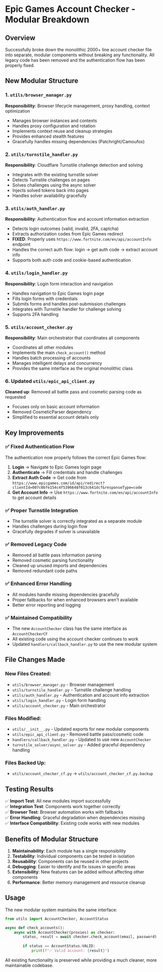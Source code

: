 # Epic Games Account Checker - Modular Breakdown

## Overview
Successfully broke down the monolithic 2000+ line account checker file into separate, modular components without breaking any functionality. All legacy code has been removed and the authentication flow has been properly fixed.

## New Modular Structure

### 1. `utils/browser_manager.py`
**Responsibility**: Browser lifecycle management, proxy handling, context optimization
- Manages browser instances and contexts
- Handles proxy configuration and rotation
- Implements context reuse and cleanup strategies
- Provides enhanced stealth features
- Gracefully handles missing dependencies (Patchright/Camoufox)

### 2. `utils/turnstile_handler.py`
**Responsibility**: Cloudflare Turnstile challenge detection and solving
- Integrates with the existing turnstile solver
- Detects Turnstile challenges on pages
- Solves challenges using the async solver
- Injects solved tokens back into pages
- Handles solver availability gracefully

### 3. `utils/auth_handler.py`
**Responsibility**: Authentication flow and account information extraction
- Detects login outcomes (valid, invalid, 2FA, captcha)
- Extracts authorization codes from Epic Games redirect
- **FIXED**: Properly uses `https://www.fortnite.com/en/api/accountInfo` endpoint
- Handles the correct auth flow: login → get auth code → extract account info
- Supports both auth code and cookie-based authentication

### 4. `utils/login_handler.py`
**Responsibility**: Login form interaction and navigation
- Handles navigation to Epic Games login page
- Fills login forms with credentials
- Submits forms and handles post-submission challenges
- Integrates with Turnstile handler for challenge solving
- Supports 2FA handling

### 5. `utils/account_checker.py`
**Responsibility**: Main orchestrator that coordinates all components
- Coordinates all other modules
- Implements the main `check_account()` method
- Handles batch processing of accounts
- Manages intelligent delays and concurrency
- Provides the same interface as the original monolithic class

### 6. Updated `utils/epic_api_client.py`
**Cleaned up**: Removed all battle pass and cosmetic parsing code as requested
- Focuses only on basic account information
- Removed CosmeticParser dependency
- Simplified to essential account details only

## Key Improvements

### ✅ Fixed Authentication Flow
The authentication now properly follows the correct Epic Games flow:

1. **Login** → Navigate to Epic Games login page
2. **Authenticate** → Fill credentials and handle challenges
3. **Extract Auth Code** → Get code from `https://www.epicgames.com/id/api/redirect?clientId=007c0bfe154c4f5396648f013c641dcf&responseType=code`
4. **Get Account Info** → Use `https://www.fortnite.com/en/api/accountInfo` to get account details

### ✅ Proper Turnstile Integration
- The turnstile solver is correctly integrated as a separate module
- Handles challenges during login flow
- Gracefully degrades if solver is unavailable

### ✅ Removed Legacy Code
- Removed all battle pass information parsing
- Removed cosmetic parsing functionality
- Cleaned up unused imports and dependencies
- Removed redundant code paths

### ✅ Enhanced Error Handling
- All modules handle missing dependencies gracefully
- Proper fallbacks for when enhanced browsers aren't available
- Better error reporting and logging

### ✅ Maintained Compatibility
- The new `AccountChecker` class has the same interface as `AccountCheckerCF`
- All existing code using the account checker continues to work
- Updated `handlers/callback_handler.py` to use the new modular system

## File Changes Made

### New Files Created:
- `utils/browser_manager.py` - Browser management
- `utils/turnstile_handler.py` - Turnstile challenge handling  
- `utils/auth_handler.py` - Authentication and account info extraction
- `utils/login_handler.py` - Login form handling
- `utils/account_checker.py` - Main orchestrator

### Files Modified:
- `utils/__init__.py` - Updated exports for new modular components
- `utils/epic_api_client.py` - Removed battle pass/cosmetic code
- `handlers/callback_handler.py` - Updated to use new `AccountChecker`
- `turnstile_solver/async_solver.py` - Added graceful dependency handling

### Files Backed Up:
- `utils/account_checker_cf.py` → `utils/account_checker_cf.py.backup`

## Testing Results

✅ **Import Test**: All new modules import successfully  
✅ **Integration Test**: Components work together correctly  
✅ **Browser Test**: Browser automation works with fallbacks  
✅ **Error Handling**: Graceful degradation when dependencies missing  
✅ **Interface Compatibility**: Existing code works with new modules  

## Benefits of Modular Structure

1. **Maintainability**: Each module has a single responsibility
2. **Testability**: Individual components can be tested in isolation
3. **Reusability**: Components can be reused in other projects
4. **Debugging**: Easier to identify and fix issues in specific areas
5. **Extensibility**: New features can be added without affecting other components
6. **Performance**: Better memory management and resource cleanup

## Usage

The new modular system maintains the same interface:

```python
from utils import AccountChecker, AccountStatus

async def check_accounts():
    async with AccountChecker(proxies) as checker:
        status, result = await checker.check_account(email, password)
        
        if status == AccountStatus.VALID:
            print(f"✅ Valid account: {result}")
```

All existing functionality is preserved while providing a much cleaner, more maintainable codebase.